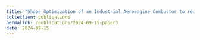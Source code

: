 ```yaml
---
title: "Shape Optimization of an Industrial Aeroengine Combustor to reduce Thermoacoustic Instability (to be submitted)"
collection: publications
permalink: /publications/2024-09-15-paper3
date: 2024-09-15
---
```

